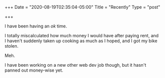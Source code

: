+++
Date = "2020-08-19T02:35:04-05:00"
Title = "Recently"
Type = "post"

+++

I have been having an _ok_ time.

I totally miscalculated how much money I would have after paying rent, and I haven't suddenly taken up cooking as much as I hoped, and I got my bike stolen.

Meh.

I have been working on a new other web dev job though, but it hasn't panned out money-wise yet.
